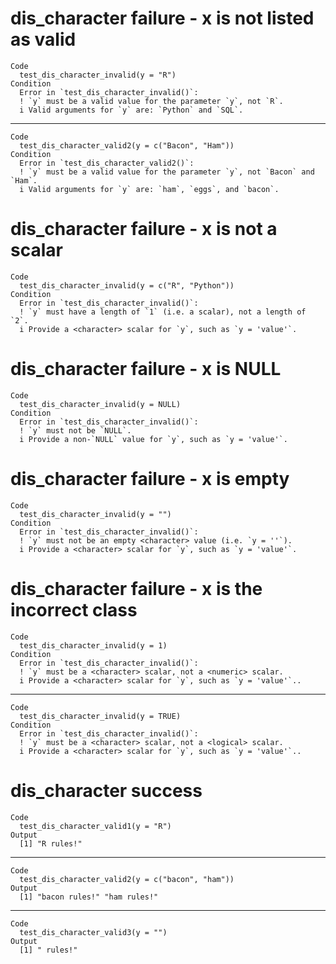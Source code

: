 # dis_character failure - x is not listed as valid

    Code
      test_dis_character_invalid(y = "R")
    Condition
      Error in `test_dis_character_invalid()`:
      ! `y` must be a valid value for the parameter `y`, not `R`.
      i Valid arguments for `y` are: `Python` and `SQL`.

---

    Code
      test_dis_character_valid2(y = c("Bacon", "Ham"))
    Condition
      Error in `test_dis_character_valid2()`:
      ! `y` must be a valid value for the parameter `y`, not `Bacon` and `Ham`.
      i Valid arguments for `y` are: `ham`, `eggs`, and `bacon`.

# dis_character failure - x is not a scalar

    Code
      test_dis_character_invalid(y = c("R", "Python"))
    Condition
      Error in `test_dis_character_invalid()`:
      ! `y` must have a length of `1` (i.e. a scalar), not a length of `2`.
      i Provide a <character> scalar for `y`, such as `y = 'value'`.

# dis_character failure - x is NULL

    Code
      test_dis_character_invalid(y = NULL)
    Condition
      Error in `test_dis_character_invalid()`:
      ! `y` must not be `NULL`.
      i Provide a non-`NULL` value for `y`, such as `y = 'value'`.

# dis_character failure - x is empty

    Code
      test_dis_character_invalid(y = "")
    Condition
      Error in `test_dis_character_invalid()`:
      ! `y` must not be an empty <character> value (i.e. `y = ''`).
      i Provide a <character> scalar for `y`, such as `y = 'value'`.

# dis_character failure - x is the incorrect class

    Code
      test_dis_character_invalid(y = 1)
    Condition
      Error in `test_dis_character_invalid()`:
      ! `y` must be a <character> scalar, not a <numeric> scalar.
      i Provide a <character> scalar for `y`, such as `y = 'value'`..

---

    Code
      test_dis_character_invalid(y = TRUE)
    Condition
      Error in `test_dis_character_invalid()`:
      ! `y` must be a <character> scalar, not a <logical> scalar.
      i Provide a <character> scalar for `y`, such as `y = 'value'`..

# dis_character success

    Code
      test_dis_character_valid1(y = "R")
    Output
      [1] "R rules!"

---

    Code
      test_dis_character_valid2(y = c("bacon", "ham"))
    Output
      [1] "bacon rules!" "ham rules!"  

---

    Code
      test_dis_character_valid3(y = "")
    Output
      [1] " rules!"


